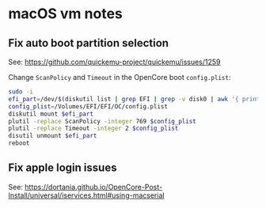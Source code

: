 # macOS vm notes

## Fix auto boot partition selection

See: https://github.com/quickemu-project/quickemu/issues/1259

Change `ScanPolicy` and `Timeout` in the OpenCore boot `config.plist`:

```sh
sudo -i
efi_part=/dev/$(diskutil list | grep EFI | grep -v disk0 | awk '{ print $6 }')
config_plist=/Volumes/EFI/EFI/OC/config.plist
diskutil mount $efi_part
plutil -replace ScanPolicy -integer 769 $config_plist
plutil -replace Timeout -integer 2 $config_plist
disutil unmount $efi_part
reboot
```

## Fix apple login issues

See: https://dortania.github.io/OpenCore-Post-Install/universal/iservices.html#using-macserial
